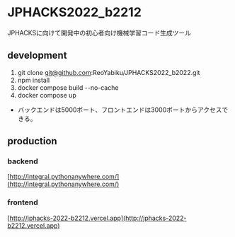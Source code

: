# JPHACKS2022_b2212
JPHACKSに向けて開発中の初心者向け機械学習コード生成ツール

## development
1. git clone git@github.com:ReoYabiku/JPHACKS2022_b2022.git
1. npm install
1. docker compose build --no-cache
1. docker compose up

- バックエンドは5000ポート、フロントエンドは3000ポートからアクセスできる。

## production
### backend
[http://integral.pythonanywhere.com/](http://integral.pythonanywhere.com/)

### frontend
[http://jphacks-2022-b2212.vercel.app](http://jphacks-2022-b2212.vercel.app)
